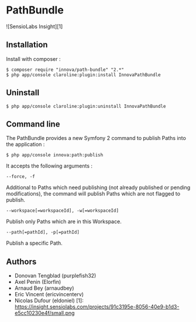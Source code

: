 # PathBundle

![SensioLabs Insight][1]

## Installation

Install with composer :

    $ composer require "innova/path-bundle" "2.*" 
    $ php app/console claroline:plugin:install InnovaPathBundle

## Uninstall 

    $ php app/console claroline:plugin:uninstall InnovaPathBundle 

## Command line

The PathBundle provides a new Symfony 2 command to publish Paths into the application :

    $ php app/console innova:path:publish

It accepts the following arguments :

```
--force, -f
```

Additional to Paths which need publishing (not already published or pending modifications), the command will publish Paths which are not flagged to publish.

```
--workspace[=workspaceId], -w[=workspaceId]
```

Publish only Paths which are in this Workspace.

```
--path[=pathId], -p[=pathId]
```

Publish a specific Path.

## Authors

* Donovan Tengblad (purplefish32)
* Axel Penin (Elorfin)
* Arnaud Bey (arnaudbey)
* Eric Vincent (ericvincenterv)
* Nicolas Dufour (eldoniel)
[1]: https://insight.sensiolabs.com/projects/91c3195e-8056-40e9-b1d3-e5cc10230e4f/small.png
